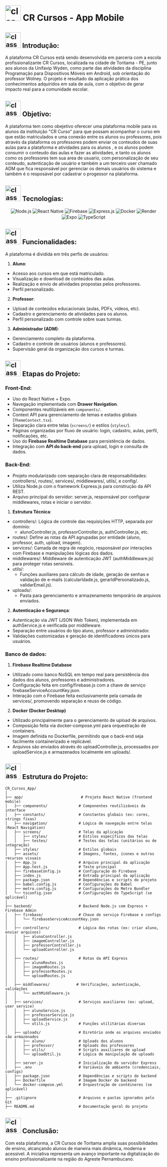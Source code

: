# <img src="https://media1.giphy.com/media/v1.Y2lkPTc5MGI3NjExMm4wbzVvMWRpNjZzaDhsb2Fic2hkcjM1MmU4YmQweHJiNTBtaWxhaSZlcD12MV9pbnRlcm5hbF9naWZfYnlfaWQmY3Q9cw/8f3nS1Gajtv70qNicE/giphy.gif" alt="class" width="50" height="50" /> CR Cursos - App Mobile

## <img src= "https://media0.giphy.com/media/v1.Y2lkPTc5MGI3NjExMWtodDlnZng5dDk4MXo5ZHNtbHV3ejFnMzI2MmZlMGtmNXc5ZnNxaSZlcD12MV9pbnRlcm5hbF9naWZfYnlfaWQmY3Q9cw/U3DTrGnuwfDpkNsr3d/giphy.gif" alt="class" width="50" height="50" /> Introdução:
A plataforma CR Cursos está sendo desenvolvida em parceria com a escola profissionalizante CR Cursos, localizada na cidade de Toritama - PE, junto aos alunos da Unifavip Wyden, como parte das atividades da disciplina Programação para Dispositivos Móveis em Android, sob orientação do professor Wolney. O projeto é resultado da aplicação prática dos conhecimentos adquiridos em sala de aula, com o objetivo de gerar impacto real para a comunidade escolar.

## <img src= "https://media1.giphy.com/media/v1.Y2lkPTc5MGI3NjExZ21oOW9vYzFwYmprc3ltb2tpdGl0cXhkbHplMGR2MGZqdm0wdGlneSZlcD12MV9pbnRlcm5hbF9naWZfYnlfaWQmY3Q9cw/VbDDnwHgbsmXdCY2TG/giphy.gif" alt="class" width="50" height="50" /> Objetivo:
A plataforma tem como obejetivo oferecer uma plataforma mobile para os alunos da instituição "CR Curso" para que possam acompanhar o curso em que estão matriculados e uma conexão entre os alunos ou professores, pois através da plataforma os professores podem enviar os conteudos de suas aulas para a plataforma e atividades para os alunos , e os alunos podem consumir o conteudo das aulas e fazer as atividades, e tanto os alunos como os professores tem sua area de usuario, com personalização de seu conteudo, autenticação de usuário e também a um terceiro user chamado ADM que fica responsável por gerenciar os demais usuários do sistema e também é o resposável por cadastrar o progessor na plataforma.

##  <img src= "https://media0.giphy.com/media/v1.Y2lkPTc5MGI3NjExajh0OXc4bzlzNTlqOWdvOHk5MWwyb2IwZmcwOWgyOHp6a3F2M3B6eSZlcD12MV9pbnRlcm5hbF9naWZfYnlfaWQmY3Q9cw/J6td6BTmG1PeGinoqB/giphy.gif" alt="class" width="50" height="50" /> Tecnologias:

<div align="center" style="display: inline_block">
  <img align="center" alt="Node.js" src="https://img.shields.io/badge/Node.js-339933?style=for-the-badge&logo=nodedotjs&logoColor=white" />
  <img align="center" alt="React Native" src="https://img.shields.io/badge/React_Native-20232A?style=for-the-badge&logo=react&logoColor=61DAFB" />
  <img align="center" alt="Firebase" src="https://img.shields.io/badge/Firebase-FFCA28?style=for-the-badge&logo=firebase&logoColor=black" />
  <img align="center" alt="Express.js" src="https://img.shields.io/badge/Express.js-000000?style=for-the-badge&logo=express&logoColor=white" />
  <img align="center" alt="Docker" src="https://img.shields.io/badge/Docker-2496ED?style=for-the-badge&logo=docker&logoColor=white" />
  <img align="center" alt="Render" src="https://img.shields.io/badge/Render-46E3B7?style=for-the-badge&logo=render&logoColor=white" />
  <img align="center" alt="Expo" src="https://img.shields.io/badge/Expo-000020?style=for-the-badge&logo=expo&logoColor=white" />
  <img align="center" alt="TypeScript" src="https://img.shields.io/badge/TypeScript-3178C6?style=for-the-badge&logo=typescript&logoColor=white" />
</div>


##  <img src= "https://media0.giphy.com/media/v1.Y2lkPTc5MGI3NjExdzU2Y3Z3a284czJ4N3R0d2hoaXRrZWx1aW1rcnVqb3ZhbG1yYW95byZlcD12MV9pbnRlcm5hbF9naWZfYnlfaWQmY3Q9cw/jVTkFo55fUIRUJsw3z/giphy.gif" alt="class" width="50" height="50" /> Funcionalidades:

A plataforma é dividida em três perfis de usuários:

1. **Aluno**:
* Acesso aos cursos em que está matriculado.
* Visualização e download de conteúdos das aulas.
* Realização e envio de atividades propostas pelos professores.
* Perfil personalizado.

2. **Professor**:
* Upload de conteúdos educacionais (aulas, PDFs, vídeos, etc).
* Cadastro e gerenciamento de atividades para os alunos.
* Perfil personalizado com controle sobre suas turmas.

3. **Administrador (ADM)**:
* Gerenciamento completo da plataforma.
* Cadastro e controle de usuários (alunos e professores).
* Supervisão geral da organização dos cursos e turmas.

##  <img src= "https://media4.giphy.com/media/v1.Y2lkPTc5MGI3NjExMXQxdGV6dXQzM3hrbGx2NjhtdGpjZXR5a2M1N3E2emphZWRidWFxdiZlcD12MV9pbnRlcm5hbF9naWZfYnlfaWQmY3Q9cw/Q8DYzZxZweZpLS4y6s/giphy.gif" alt="class" width="50" height="50" /> Etapas do Projeto:

### Front-End:
- Uso do React Native + Expo.
- Navegação implementada com **Drawer Navigation**.
- Componentes reutilizáveis em `components/`.
- Context API para gerenciamento de temas e estados globais (`ThemeContext.tsx`).
- Separação clara entre telas (`screens/`) e estilos (`styles/`).
- Páginas organizadas por fluxo de usuário: login, cadastro, aulas, perfil, notificações, etc.
- Uso do **Firebase Realtime Database** para persistência de dados.
- Integração com **API do back-end** para upload, login e consulta de dados.

### Back-End:
* Projeto modularizado com separação clara de responsabilidades: controllers/, routes/, services/, middlewares/, utils/, e config/.
* Utiliza Node.js com o framework Express.js para construção da API REST.
* Arquivo principal do servidor: server.js, responsável por configurar middlewares, rotas e iniciar o servidor.

1. **Estrutura Técnica**:
* controllers/: Lógica de controle das requisições HTTP, separada por domínio:
  * alunoController.js, professorController.js, authController.js, etc.
* routes/: Define as rotas da API agrupadas por entidade (aluno, professor, auth, upload, imagem).
* services/: Camada de regra de negócio, responsável por interações com Firebase e manipulações lógicas dos dados.
* middlewares/: Middleware de autenticação JWT (authMiddleware.js) para proteger rotas sensíveis.
* utils/:
  * Funções auxiliares para cálculo de idade, geração de senhas e validação de e-mails (calcularIdade.js, gerarIdPersonalizado.js, validarEmail.js).
* uploads/:
  * Pasta para gerenciamento e armazenamento temporário de arquivos enviados.

2. **Autenticação e Segurança**:
* Autenticação via JWT (JSON Web Token), implementada em authService.js e verificada por middleware.
* Separação entre usuários do tipo aluno, professor e administrador.
* Validações customizadas e geração de identificadores únicos para usuários.

### Banco de dados:

1. **Firebase Realtime Database**
* Utilizado como banco NoSQL em tempo real para persistência dos dados dos alunos, professores e administradores.
* Configuração feita em config/firebase.js com a chave de serviço firebaseServiceAccountKey.json.
* Interação com o Firebase feita exclusivamente pela camada de services/, promovendo separação e reuso de código.

2. **Docker (Docker Desktop)**
* Utilizado principalmente para o gerenciamento de upload de arquivos.
* Composição feita via docker-compose.yml para orquestração de containers.
* Imagem definida no Dockerfile, permitindo que o back-end seja facilmente containerizado e replicável.
* Arquivos são enviados através do uploadController.js, processados por uploadService.js e armazenados localmente em uploads/.

##  <img src= "https://media3.giphy.com/media/v1.Y2lkPTc5MGI3NjExYnI1NHB4YjRzeWU0enBpOWJ2bjV2enk2eDA3am50bGJxb21ic3F2ciZlcD12MV9pbnRlcm5hbF9naWZfYnlfaWQmY3Q9cw/8Fo162g5cK3tQVj909/giphy.gif" alt="class" width="50" height="50" /> Estrutura do Projeto:
```
CR_Cursos_App/
│
├── app/                          # Projeto React Native (frontend mobile)
│   ├── components/              # Componentes reutilizáveis da interface
│   ├── constants/               # Constantes globais (ex: cores, strings fixas)
│   ├── navigation/              # Lógica de navegação entre telas (React Navigation)
│   ├── screens/                 # Telas da aplicação
│   │   ├── styles/              # Estilos específicos das telas
│   │   ├── testes/              # Testes das telas (unitários ou de integração)
│   ├── styles/                  # Estilos globais
│   ├── assets/                  # Imagens, fontes, ícones e outros recursos visuais
│   ├── App.js                   # Arquivo principal da aplicação
│   ├── App.test.js              # Teste principal
│   ├── firebaseConfig.js        # Configuração do Firebase
│   ├── index.js                 # Entrada principal da aplicação
│   ├── package.json             # Dependências e scripts do projeto
│   ├── babel.config.js          # Configurações do Babel
│   ├── metro.config.js          # Configurações do Metro Bundler
│   └── tsconfig.json            # Configurações do TypeScript (se aplicável)
│
├── backend/                     # Backend Node.js com Express + Firebase Admin
│   ├── firebase/                # Chave de serviço Firebase e configs
│   │   └── firebaseServiceAccountKey.json
│   │
│   ├── controllers/             # Lógica das rotas (ex: criar aluno, enviar arquivos)
│   │   ├── alunoController.js
│   │   ├── imagemController.js
│   │   ├── professorController.js
│   │   └── uploadController.js
│   │
│   ├── routes/                  # Rotas da API Express
│   │   ├── alunoRoutes.js
│   │   ├── imagemRoutes.js
│   │   ├── professorRoutes.js
│   │   └── uploadRoutes.js
│   │
│   ├── middlewares/            # Verificações, autenticação, validações
│   │   └── authMiddleware.js
│   │
│   ├── services/                # Serviços auxiliares (ex: upload, user service)
│   │   ├── alunoService.js
│   │   ├── professorService.js
│   │   ├── uploadService.js
│   │   └── utils.js             # Funções utilitárias diversas
│   │
│   ├── uploads/                 # Diretório onde os arquivos enviados são armazenados
│   │   ├── aluno/               # Uploads dos alunos
│   │   ├── professor/           # Uploads dos professores
│   │   ├── utils/               # Scripts auxiliares de upload
│   │   └── uploadUtil.js        # Lógica de manipulação de uploads
│   │
│   ├── server.js                # Inicialização do servidor Express
│   ├── .env                     # Variáveis de ambiente (credenciais, configs)
│   ├── package.json             # Dependências e scripts do backend
│   ├── Dockerfile               # Imagem Docker do backend
│   └── docker-compose.yml       # Orquestração de contêineres (se aplicável)
│
├── .gitignore                   # Arquivos e pastas ignorados pelo Git
├── README.md                    # Documentação geral do projeto

```

##  <img src= "https://media3.giphy.com/media/v1.Y2lkPTc5MGI3NjExemx1ZTJ5bG9nenp1NnhzN2RibWtiNWN5NmZ1bTdrdHI2ZWh2dmV0MSZlcD12MV9pbnRlcm5hbF9naWZfYnlfaWQmY3Q9cw/HKBzxh3pdv3Fe/giphy.gif" alt="class" width="50" height="50" /> Conclusão:

Com esta plataforma, a CR Cursos de Toritama amplia suas possibilidades de ensino, alcançando alunos de maneira mais dinâmica, moderna e acessível. A iniciativa representa um avanço importante na digitalização do ensino profissionalizante na região do Agreste Pernambucano.

